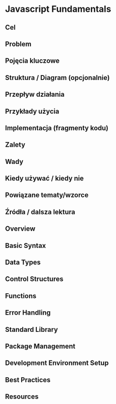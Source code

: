 # Javascript Fundamentals

## Cel

## Problem

## Pojęcia kluczowe

## Struktura / Diagram (opcjonalnie)

## Przepływ działania

## Przykłady użycia

## Implementacja (fragmenty kodu)

## Zalety

## Wady

## Kiedy używać / kiedy nie

## Powiązane tematy/wzorce

## Źródła / dalsza lektura


## Overview

## Basic Syntax

## Data Types

## Control Structures

## Functions

## Error Handling

## Standard Library

## Package Management

## Development Environment Setup

## Best Practices

## Resources
